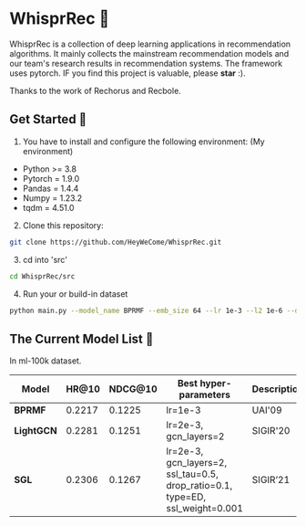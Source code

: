 [//]: # (![logo]&#40;logo.png&#41;)
# WhisprRec :panda_face:
WhisprRec is a collection of deep learning applications in recommendation algorithms. 
It mainly collects the mainstream recommendation models and our team's research results in recommendation systems.
The framework uses pytorch.
IF you find this project is valuable, please **star** :).

Thanks to the work of Rechorus and Recbole.

## Get Started :snail:
1. You have to install and configure the following environment: (My environment)
- Python >= 3.8
- Pytorch = 1.9.0
- Pandas = 1.4.4
- Numpy = 1.23.2
- tqdm = 4.51.0

2. Clone this repository:
```bash
git clone https://github.com/HeyWeCome/WhisprRec.git
```

3. cd into 'src'
```bash
cd WhisprRec/src
```

4. Run your or build-in dataset
```bash
python main.py --model_name BPRMF --emb_size 64 --lr 1e-3 --l2 1e-6 --dataset ml-100k
```

## The Current Model List :owl:
In ml-100k dataset.

| **Model**    | **HR@10** | **NDCG@10** | **Best hyper-parameters**                                                     | **Description** |
|--------------|-----------|-------------|-------------------------------------------------------------------------------|-----------------|
| **BPRMF**    | 0.2217    | 0.1225      | lr=1e-3                                                                       | UAI'09          |
| **LightGCN** | 0.2281    | 0.1251      | lr=2e-3, gcn_layers=2                                                         | SIGIR'20        |
| **SGL**      | 0.2306    | 0.1267      | lr=2e-3, gcn_layers=2, ssl_tau=0.5, drop_ratio=0.1, type=ED, ssl_weight=0.001 | SIGIR’21        |


